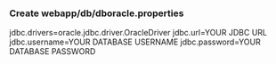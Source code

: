 ### Create webapp/db/dboracle.properties
jdbc.drivers=oracle.jdbc.driver.OracleDriver
jdbc.url=YOUR JDBC URL
jdbc.username=YOUR DATABASE USERNAME
jdbc.password=YOUR DATABASE PASSWORD
